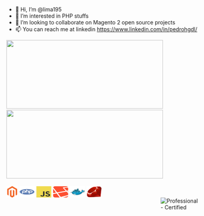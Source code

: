 - 👋 Hi, I’m @lima195
- 👀 I’m interested in PHP stuffs
- 💞️ I’m looking to collaborate on Magento 2 open source projects
- 📫 You can reach me at linkedin https://www.linkedin.com/in/pedrohgdl/

<div class="statistics">
  <img height="180em" width="410em" src="https://github-readme-stats.vercel.app/api?username=lima195&show_icons=true&theme=dark&include_all_commits=true&count_private=true&title_color=FFC428&hide_border=true&border_radius=10"/>
  <img height="180em" width="410em" src="https://github-readme-stats.vercel.app/api/top-langs/?username=lima195&layout=compact&langs_count=16&theme=dark&title_color=FFC428&hide_border=true&border_radius=10"/>
</div>
<div style="display: inline_block"><br>
  <img align="center" alt="Magento" height="30"src="https://raw.githubusercontent.com/devicons/devicon/master/icons/magento/magento-original.svg">
  <img align="center" alt="Php" height="30" width="40" src="https://raw.githubusercontent.com/devicons/devicon/master/icons/php/php-plain.svg">
  <img align="center" alt="Javascript" height="30" width="40" src="https://raw.githubusercontent.com/devicons/devicon/master/icons/javascript/javascript-original.svg">
  <img align="center" alt="Laravel" height="30" width="40" src="https://raw.githubusercontent.com/devicons/devicon/master/icons/laravel/laravel-plain.svg">
  <img align="center" alt="Docker" height="30" width="40" src="https://raw.githubusercontent.com/devicons/devicon/master/icons/docker/docker-original.svg">
  <img align="center" alt="Ruby" height="30" width="40" src="https://raw.githubusercontent.com/devicons/devicon/master/icons/ruby/ruby-original.svg">
  <br/>
  <img align="right" alt="Professional - Certified" height="100" width="100" src="https://images.credly.com/size/340x340/images/48e73336-c91d-477f-a66f-3ad950acb597/Adobe_Certified_Professional_Experience_Cloud_products_Digital_Badge.png"/>
</div>
